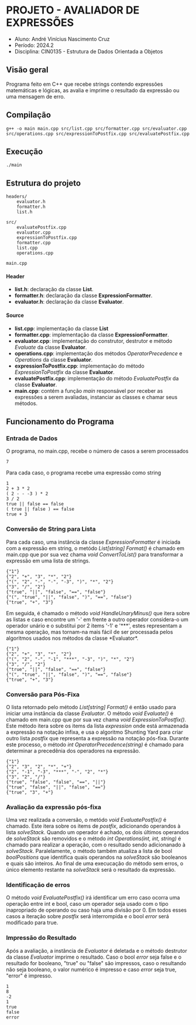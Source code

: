 # PROJETO - AVALIADOR DE EXPRESSÕES

- Aluno: André Vinícius Nascimento Cruz
- Período: 2024.2
- Disciplina: CIN0135 - Estrutura de Dados Orientada a Objetos

## Visão geral

Programa feito em C++ que recebe strings contendo expressões matemáticas e lógicas, as avalia e imprime o resultado da expressão ou uma mensagem de erro.

## Compilação

```
g++ -o main main.cpp src/list.cpp src/formatter.cpp src/evaluator.cpp src/operations.cpp src/expressionToPostfix.cpp src/evaluatePostfix.cpp
```

## Execução

```
./main
```

## Estrutura do projeto

```
headers/
    evaluator.h
    formatter.h
    list.h

src/
    evaluatePostfix.cpp
    evaluator.cpp
    expressionToPostfix.cpp
    formatter.cpp
    list.cpp
    operations.cpp

main.cpp

```

#### Header

- **list.h**: declaração da classe **List**.
- **formatter.h**: declaração da classe **ExpressionFormatter**.
- **evaluator.h**: declaração da classe **Evaluator**.

#### Source

- **list.cpp**: implementação da classe **List**
- **formatter.cpp**: implementação da classe **ExpressionFormatter**.
- **evaluator.cpp**: implementação do construtor, destrutor e método _Evaluate_ da classe **Evaluator**.
- **operations.cpp**: implementação dos métodos _OperatorPrecedence_ e _Operations_ da classe **Evaluator**.
- **expressionToPostfix.cpp**: implementação do método _ExpressionToPostfix_ da classe **Evaluator**.
- **evaluatePostfix.cpp**: implementação do método _EvaluatePostfix_ da classe **Evaluator**.
- **main.cpp**: contém a função _main_ responsável por receber as expressões a serem avaliadas, instanciar as classes e chamar seus métodos.

## Funcionamento do Programa

### Entrada de Dados

O programa, no main.cpp, recebe o número de casos a serem processados

```
7
```

Para cada caso, o programa recebe uma expressão como string

```
1
2 + 3 * 2
( 2 - - -3 ) * 2
3 / 2
true || false == false
( true || false ) == false
true + 3
```

### Conversão de String para Lista

Para cada caso, uma instância da classe _ExpressionFormatter_ é iniciada com a expressão em string, o metódo _List[string] Format()_ é chamado em main.cpp que por sua vez chama _void ConvertToList()_ para transformar a expressão em uma lista de strings.

```
{"1"}
{"2", "+", "3", "*", "2"}
{"(", "2", "-", "-", "-3", ")", "*", "2"}
{"3", "/", "2"}
{"true", "||", "false", "==", "false"}
{"(", "true", "||", "false", ")", "==", "false"}
{"true", "+", "3"}
```

Em seguida, é chamado o método _void HandleUnaryMinus()_ que itera sobre as listas e caso encontre um '-' em frente a outro operador considera-o um operador unário e o substitui por 2 items '-1' e '*\*\*', estes representam a mesma operação, mas tornam-na mais fácil de ser processada pelos algoritmos usados nos métodos da classe *Evaluator\*.

```
{"1"}
{"2", "+", "3", "*", "2"}
{"(", "2", "-", "-1", "***", "-3", ")", "*", "2"}
{"3", "/", "2"}
{"true", "||", "false", "==", "false"}
{"(", "true", "||", "false", ")", "==", "false"}
{"true", "+", "3"}
```

### Conversão para Pós-Fixa

O lista retornado pelo método _List[string] Format()_ é então usado para iniciar uma instância da classe _Evaluator_. O método _void Evaluate()_ é chamado em main.cpp que por sua vez chama _void ExpressionToPostfix()_. Este método itera sobre os items da lista _expression_ onde está armazenada a expressão na notação infixa, e usa o algoritmo Shunting Yard para criar outro lista _postfix_ que representa a expressão na notação pós-fixa. Durante este processo, o método _int OperatorPrecedence(string)_ é chamado para determinar a precedênia dos operadores na expressão.

```
{"1"}
{"2", "3", "2", "*", "+"}
{"2", "-1", "-3", "***", "-", "2", "*"}
{"3", "2", "/"}
{"true", "false", "false", "==", "||"}
{"true", "false", "||", "false", "=="}
{"true", "3", "+"}
```

### Avaliação da expressão pós-fixa

Uma vez realizada a conversão, o metódo _void EvaluatePostfix()_ é chamado. Este itera sobre os items de _postfix_, adicionando operandos à lista _solveStack_. Quando um operador é achado, os dois últimos operandos de _solveStack_ são removidos e o método _int Operations(int, int, string)_ é chamado para realizar a operação, com o resultado sendo adicionanado à _solveStack_. Paralelamente, o método também atualiza a lista de bool _boolPositions_ que identifica quais operandos na _solveStack_ são booleanos e quais são inteiros. Ao final de uma execucação do método sem erros, o único elemento restante na _solveStack_ será o resultado da expressão.

### Identificação de erros

O método _void EvaluatePostfix()_ irá identificar um erro caso ocorra uma operação entre int e bool, caso um operador seja usado com o tipo inapropriado de operando ou caso haja uma divisão por 0. Em todos esses casos a iteração sobre _postfix_ será interrompida e o bool _error_ será modificado para true.

### Impressão do Resultado

Após a avaliação, a instância de _Evaluator_ é deletada e o método destrutor da classe _Evaluator_ imprime o resultado. Caso o bool _error_ seja false e o resultado for booleano, "true" ou "false" são impressos, caso o resultando não seja booleano, o valor numérico é impresso e caso _error_ seja true, "error" é impresso.

```
1
8
-2
1
true
false
error
```
